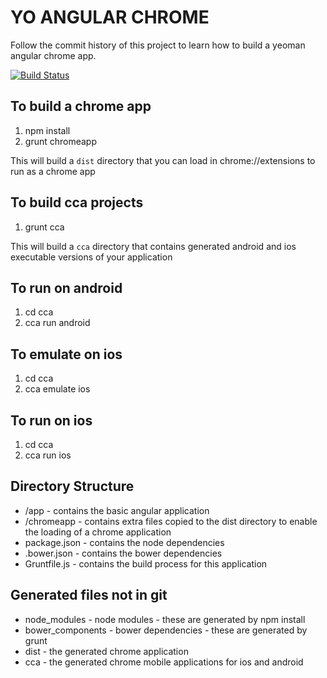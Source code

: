 YO ANGULAR CHROME
=================

Follow the commit history of this project to learn how to build a yeoman angular chrome app.

[![Build Status](https://travis-ci.org/infomofo/chrome-angular-template.svg?branch=master)](https://travis-ci.org/infomofo/chrome-angular-template)

To build a chrome app
---------------------

1. npm install
2. grunt chromeapp

This will build a ``dist`` directory that you can load in chrome://extensions to run as a chrome app

To build cca projects
---------------------

1. grunt cca

This will build a ``cca`` directory that contains generated android and ios executable versions of your application

To run on android
-----------------

1. cd cca
2. cca run android

To emulate on ios
-----------------

1. cd cca
2. cca emulate ios

To run on ios
-------------

1. cd cca
2. cca run ios

Directory Structure
-------------------

* /app - contains the basic angular application
* /chromeapp - contains extra files copied to the dist directory to enable the loading of a chrome application
* package.json - contains the node dependencies
* .bower.json - contains the bower dependencies
* Gruntfile.js - contains the build process for this application

Generated files not in git
--------------------------

* node_modules - node modules - these are generated by npm install
* bower_components - bower dependencies - these are generated by grunt
* dist - the generated chrome application
* cca - the generated chrome mobile applications for ios and android
